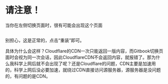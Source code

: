 # 请注意！

当你在左侧切换页面时，很有可能会出现这个页面

<figure><img src="https://cdn.staticaly.com/gh/clearng/klyme-api-img@main/65e48f615b9340d47a6b879d44921f2.njebex435tc.webp" alt=""><figcaption></figcaption></figure>

别担心，这是正常的，点击“重装”即可。

具体为什么会这样？Cloudflare的CDN一次只能返回一版内容，而Gitbook切换页面时会视为同一次会话，因此CloudflareCDN不会返回内容，就报错了。那为什么我科学上网后就不会出现了呢？还是Cloudflare的问题，CDN主要是加速用的，科学上网后没必要加速，就绕过CDN直接访问源服务器，源服务器是没问题的，有问题的是CDN。

